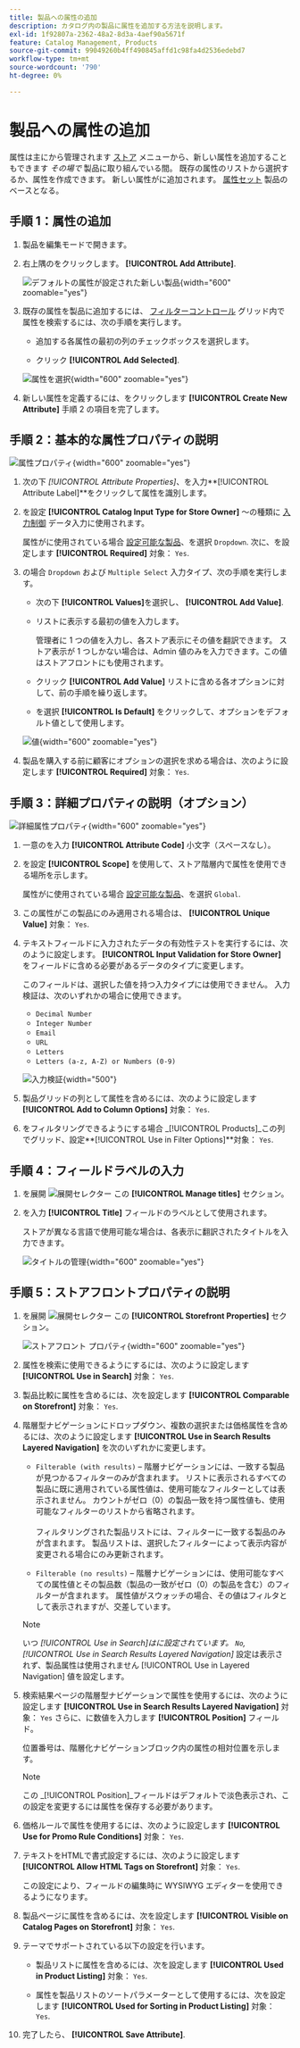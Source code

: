 ```yaml
---
title: 製品への属性の追加
description: カタログ内の製品に属性を追加する方法を説明します。
exl-id: 1f92807a-2362-48a2-8d3a-4aef90a5671f
feature: Catalog Management, Products
source-git-commit: 99049260b4ff490845affd1c98fa4d2536edebd7
workflow-type: tm+mt
source-wordcount: '790'
ht-degree: 0%

---
```


# 製品への属性の追加

属性は主にから管理されます [ストア](../stores-purchase/stores-menu.md) メニューから、新しい属性を追加することもできます _その場で_ 製品に取り組んでいる間。 既存の属性のリストから選択するか、属性を作成できます。 新しい属性がに追加されます。 [属性セット](../catalog/attribute-sets.md) 製品のベースとなる。

## 手順 1：属性の追加

1. 製品を編集モードで開きます。

1. 右上隅のをクリックします。 **[!UICONTROL Add Attribute]**.

   ![デフォルトの属性が設定された新しい製品](./assets/product-attribute-add.png){width="600" zoomable="yes"}

1. 既存の属性を製品に追加するには、 [フィルターコントロール](../getting-started/admin-grid-controls.md) グリッド内で属性を検索するには、次の手順を実行します。

   - 追加する各属性の最初の列のチェックボックスを選択します。

   - クリック **[!UICONTROL Add Selected]**.

   ![属性を選択](./assets/product-attribute-add-select.png){width="600" zoomable="yes"}

1. 新しい属性を定義するには、をクリックします **[!UICONTROL Create New Attribute]** 手順 2 の項目を完了します。

## 手順 2：基本的な属性プロパティの説明

![属性プロパティ](./assets/product-attribute-add-new.png){width="600" zoomable="yes"}

1. 次の下 _[!UICONTROL Attribute Properties]_、を入力&#x200B;**[!UICONTROL Attribute Label]**をクリックして属性を識別します。

1. を設定 **[!UICONTROL Catalog Input Type for Store Owner]** ～の種類に [入力制御](attributes-input-types.md) データ入力に使用されます。

   属性がに使用されている場合 [設定可能な製品](product-create-configurable.md)、を選択 `Dropdown`. 次に、を設定します **[!UICONTROL Required]** 対象： `Yes`.

1. の場合 `Dropdown` および `Multiple Select` 入力タイプ、次の手順を実行します。

   - 次の下 **[!UICONTROL Values]**&#x200B;を選択し、 **[!UICONTROL Add Value]**.

   - リストに表示する最初の値を入力します。

     管理者に 1 つの値を入力し、各ストア表示にその値を翻訳できます。 ストア表示が 1 つしかない場合は、Admin 値のみを入力できます。この値はストアフロントにも使用されます。

   - クリック **[!UICONTROL Add Value]** リストに含める各オプションに対して、前の手順を繰り返します。

   - を選択 **[!UICONTROL Is Default]** をクリックして、オプションをデフォルト値として使用します。

   ![値](./assets/product-attribute-add-values-colors.png){width="600" zoomable="yes"}

1. 製品を購入する前に顧客にオプションの選択を求める場合は、次のように設定します **[!UICONTROL Required]** 対象： `Yes`.

## 手順 3：詳細プロパティの説明（オプション）

![詳細属性プロパティ](./assets/product-attribute-advanced-attribute-properties.png){width="600" zoomable="yes"}

1. 一意のを入力 **[!UICONTROL Attribute Code]** 小文字（スペースなし）。

1. を設定 **[!UICONTROL Scope]** を使用して、ストア階層内で属性を使用できる場所を示します。

   属性がに使用されている場合 [設定可能な製品](product-create-configurable.md)、を選択 `Global`.

1. この属性がこの製品にのみ適用される場合は、 **[!UICONTROL Unique Value]** 対象： `Yes`.

1. テキストフィールドに入力されたデータの有効性テストを実行するには、次のように設定します。 **[!UICONTROL Input Validation for Store Owner]** をフィールドに含める必要があるデータのタイプに変更します。

   このフィールドは、選択した値を持つ入力タイプには使用できません。 入力検証は、次のいずれかの場合に使用できます。

   - `Decimal Number`
   - `Integer Number`
   - `Email`
   - `URL`
   - `Letters`
   - `Letters (a-z, A-Z) or Numbers (0-9)`

   ![入力検証](./assets/product-attribute-input-validation.png){width="500"}

1. 製品グリッドの列として属性を含めるには、次のように設定します **[!UICONTROL Add to Column Options]** 対象： `Yes`.

1. をフィルタリングできるようにする場合 _[!UICONTROL Products]_この列でグリッド、設定&#x200B;**[!UICONTROL Use in Filter Options]**対象： `Yes`.

## 手順 4：フィールドラベルの入力

1. を展開 ![展開セレクター](../assets/icon-display-expand.png) この **[!UICONTROL Manage titles]** セクション。

1. を入力 **[!UICONTROL Title]** フィールドのラベルとして使用されます。

   ストアが異なる言語で使用可能な場合は、各表示に翻訳されたタイトルを入力できます。

   ![タイトルの管理](./assets/product-attribute-add-manage-titles.png){width="600" zoomable="yes"}

## 手順 5：ストアフロントプロパティの説明

1. を展開 ![展開セレクター](../assets/icon-display-expand.png) この **[!UICONTROL Storefront Properties]** セクション。

   ![ストアフロント プロパティ](./assets/product-attribute-add-storefront-properties.png){width="600" zoomable="yes"}

1. 属性を検索に使用できるようにするには、次のように設定します **[!UICONTROL Use in Search]** 対象： `Yes`.

1. 製品比較に属性を含めるには、次を設定します **[!UICONTROL Comparable on Storefront]** 対象： `Yes`.

1. 階層型ナビゲーションにドロップダウン、複数の選択または価格属性を含めるには、次のように設定します **[!UICONTROL Use in Search Results Layered Navigation]** を次のいずれかに変更します。

   - `Filterable (with results)`  – 階層ナビゲーションには、一致する製品が見つかるフィルターのみが含まれます。 リストに表示されるすべての製品に既に適用されている属性値は、使用可能なフィルターとしては表示されません。 カウントがゼロ（0）の製品一致を持つ属性値も、使用可能なフィルターのリストから省略されます。<br/><br/>フィルタリングされた製品リストには、フィルターに一致する製品のみが含まれます。 製品リストは、選択したフィルターによって表示内容が変更される場合にのみ更新されます。

   - `Filterable (no results)`  – 階層ナビゲーションには、使用可能なすべての属性値とその製品数（製品の一致がゼロ（0）の製品を含む）のフィルターが含まれます。 属性値がスウォッチの場合、その値はフィルタとして表示されますが、交差しています。

   >[!NOTE]
   >
   >いつ _[!UICONTROL Use in Search]_はに設定されています。 `No`,_[!UICONTROL Use in Search Results Layered Navigation]_ 設定は表示されず、製品属性は使用されません [!UICONTROL Use in Layered Navigation] 値を設定します。

1. 検索結果ページの階層型ナビゲーションで属性を使用するには、次のように設定します **[!UICONTROL Use in Search Results Layered Navigation]** 対象： `Yes` さらに、に数値を入力します **[!UICONTROL Position]** フィールド。

   位置番号は、階層化ナビゲーションブロック内の属性の相対位置を示します。

   >[!NOTE]
   >
   >この _[!UICONTROL Position]_フィールドはデフォルトで淡色表示され、この設定を変更するには属性を保存する必要があります。

1. 価格ルールで属性を使用するには、次のように設定します **[!UICONTROL Use for Promo Rule Conditions]** 対象： `Yes`.

1. テキストをHTMLで書式設定するには、次のように設定します **[!UICONTROL Allow HTML Tags on Storefront]** 対象： `Yes`.

   この設定により、フィールドの編集時に WYSIWYG エディターを使用できるようになります。

1. 製品ページに属性を含めるには、次を設定します **[!UICONTROL Visible on Catalog Pages on Storefront]** 対象： `Yes`.

1. テーマでサポートされている以下の設定を行います。

   - 製品リストに属性を含めるには、次を設定します **[!UICONTROL Used in Product Listing]** 対象： `Yes`.

   - 属性を製品リストのソートパラメーターとして使用するには、次を設定します **[!UICONTROL Used for Sorting in Product Listing]** 対象： `Yes`.

1. 完了したら、 **[!UICONTROL Save Attribute]**.
